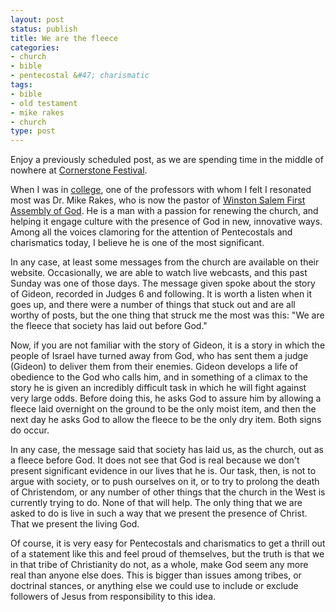 ```yaml
---
layout: post
status: publish
title: We are the fleece
categories:
- church
- bible
- pentecostal &#47; charismatic
tags:
- bible
- old testament
- mike rakes
- church
type: post
---
```

Enjoy a previously scheduled post, as we are spending time in the middle of nowhere at <a href="http:&#47;&#47;www.cornerstonefestival.com&#47;">Cornerstone Festival</a>.

When I was in <a href="http:&#47;&#47;www.seuniversity.edu&#47;">college</a>, one of the professors with whom I felt I resonated most was Dr. Mike Rakes, who is now the pastor of <a href="http:&#47;&#47;www.firstassembly-ws.org&#47;">Winston Salem First Assembly of God</a>. He is a man with a passion for renewing the church, and helping it engage culture with the presence of God in new, innovative ways. Among all the voices clamoring for the attention of Pentecostals and charismatics today, I believe he is one of the most significant.

In any case, at least some messages from the church are available on their website. Occasionally, we are able to watch live webcasts, and this past Sunday was one of those days. The message given spoke about the story of Gideon, recorded in Judges 6 and following. It is worth a listen when it goes up, and there were a number of things that stuck out and are all worthy of posts, but the one thing that struck me the most was this: "We are the fleece that society has laid out before God."

Now, if you are not familiar with the story of Gideon, it is a story in which the people of Israel have turned away from God, who has sent them a judge (Gideon) to deliver them from their enemies. Gideon develops a life of obedience to the God who calls him, and in something of a climax to the story he is given an incredibly difficult task in which he will fight against very large odds. Before doing this, he asks God to assure him by allowing a fleece laid overnight on the ground to be the only moist item, and then the next day he asks God to allow the fleece to be the only dry item. Both signs do occur.

In any case, the message said that society has laid us, as the church, out as a fleece before God. It does not see that God is real because we don't present significant evidence in our lives that he is. Our task, then, is not to argue with society, or to push ourselves on it, or to try to prolong the death of Christendom, or any number of other things that the church in the West is currently trying to do. None of that will help. The only thing that we are asked to do is live in such a way that we present the presence of Christ. That we present the living God.

Of course, it is very easy for Pentecostals and charismatics to get a thrill out of a statement like this and feel proud of themselves, but the truth is that we in that tribe of Christianity do not, as a whole, make God seem any more real than anyone else does. This is bigger than issues among tribes, or doctrinal stances, or anything else we could use to include or exclude followers of Jesus from responsibility to this idea.
